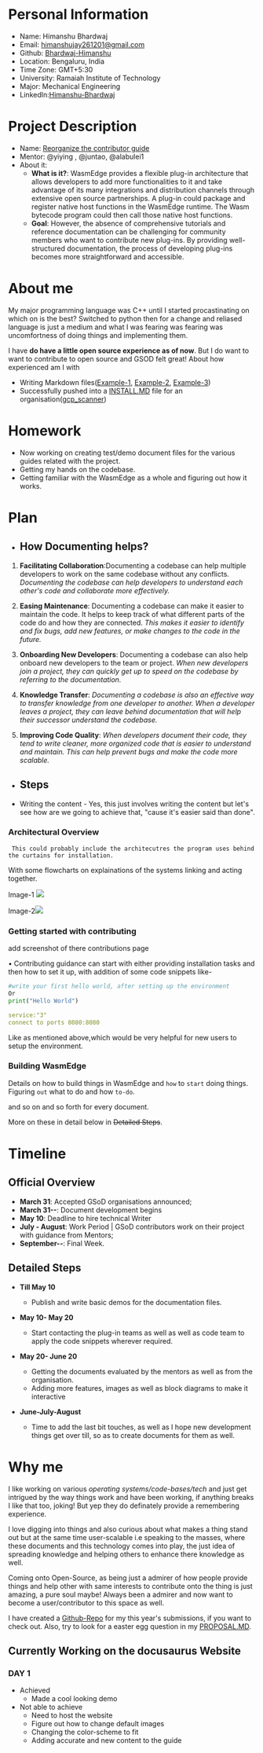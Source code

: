 **Personal Information**
=====================
- Name: Himanshu Bhardwaj
- Email: himanshujay261201@gmail.com
- Github: [Bhardwaj-Himanshu](https://github.com/Bhardwaj-Himanshu)
- Location: Bengaluru, India
- Time Zone: GMT+5:30
- University: Ramaiah Institute of Technology
- Major: Mechanical Engineering
- LinkedIn:[Himanshu-Bhardwaj](https://www.linkedin.com/in/himanshu--bhardwaj/)

**Project Description**
=====================
- Name: [Reorganize the contributor guide](https://github.com/WasmEdge/GSoD2023#project-idea-reorganize-the-contributor-guide)
- Mentor:  @yiying , @juntao, @alabulei1
- About it:
  - **What is it?**: WasmEdge provides a flexible plug-in architecture that allows developers to add more functionalities to it and take advantage of its many integrations and distribution channels through extensive open source partnerships. A plug-in could package and register native host functions in the WasmEdge runtime. The Wasm bytecode program could then call those native host functions.
  - **Goal**: However, the absence of comprehensive tutorials and reference documentation can be challenging for community members who want to contribute new plug-ins. By providing well-structured documentation, the process of developing plug-ins becomes more straightforward and accessible.
 


**About me**
=====================
My major programming language was C++ until I started procastinating on which on is the best? Switched to python then for a change and reliased language is just a medium and what I was fearing was fearing was uncomfortness of doing things and implementing them.

I have **do have a little open source experience as of now**. But I do want to want to contribute to open source and GSOD felt great! About how experienced am I with 

- Writing Markdown files([Example-1](https://github.com/Bhardwaj-Himanshu/GSOC_SUBMISSION_2023/blob/main/README.md), [Example-2](https://github.com/Bhardwaj-Himanshu/GSOC_SUBMISSION_2023/blob/main/Internet%20Health%20Report/PROPOSAL.MD), [Example-3](https://github.com/Bhardwaj-Himanshu/Bhardwaj-Himanshu/blob/main/README.md))
- Successfully pushed into a [INSTALL.MD](https://github.com/google/gcp_scanner/blob/main/INSTALL.md) file for an organisation([gcp_scanner](https://github.com/google/gcp_scanner/pull/131))

**Homework**
=====================
- Now working on creating test/demo document files for the various guides related with the project.
- Getting my hands on the codebase.
- Getting familiar with the WasmEdge as a whole and figuring out how it works.

**Plan**
=====================


 - ## How Documenting helps?
 
 
 1. **Facilitating Collaboration**:Documenting a codebase can help multiple developers to work on the same codebase without any conflicts. *Documenting the codebase can help developers to understand each other's code and collaborate more effectively.*
    
2.  **Easing Maintenance**: Documenting a codebase can make it easier to maintain the code. It helps to keep track of what different parts of the code do and how they are connected. *This makes it easier to identify and fix bugs, add new features, or make changes to the code in the future.*
    
3.  **Onboarding New Developers**: Documenting a codebase can also help onboard new developers to the team or project. *When new developers join a project, they can quickly get up to speed on the codebase by referring to the documentation.*    

4.  **Knowledge Transfer**: *Documenting a codebase is also an effective way to transfer knowledge from one developer to another. When a developer leaves a project, they can leave behind documentation that will help their successor understand the codebase.*
    
5.  **Improving Code Quality**: *When developers document their code, they tend to write cleaner, more organized code that is easier to understand and maintain. This can help prevent bugs and make the code more scalable.* 
    
- ## Steps
- Writing the content
               - Yes, this just involves writing the content but let's see how are we going to achieve that, "cause it's easier said than done".
### Architectural Overview


     This could probably include the architecutres the program uses behind the curtains for installation.
With some flowcharts on explainations of the systems linking and acting together.
    
Image-1 ![](https://user-images.githubusercontent.com/74407676/229855081-99c673a7-0a41-488f-87e1-23d5f177a52d.png)

Image-2![](https://user-images.githubusercontent.com/74407676/229855134-b94c110b-063b-479b-9af1-9ba0254b99c0.png)


### Getting started with contributing

add screenshot of there contributions page

• Contributing guidance can start with either providing installation tasks and then how to set it up, with addition of some code snippets like-
```py
#write your first hello world, after setting up the environment
Or
print("Hello World")
```
```yml
service:"3"
connect to ports 8080:8080
```
Like as mentioned above,which would be very helpful for new users to setup the environment.

### Building WasmEdge   
Details on how to build things in WasmEdge and `how` to `start` doing things.
Figuring `out` what to do and how `to-do`.

and so on and so forth for every document.
          

More on these in detail below in  ~~Detailed Steps~~.


**Timeline**
=====================

## Official Overview

- **March 31**: Accepted GSoD organisations announced;
- **March 31--**: Document development begins
- **May 10**: Deadline to hire technical Writer
- **July - August**: Work Period | GSoD contributors work on their project with guidance from Mentors;
- **September--**: Final Week.

## Detailed Steps

- **Till May 10**
  - Publish and write basic demos for the documentation files.

- **May 10- May 20**
  - Start contacting the plug-in teams as well as well as code team to apply the code snippets wherever required.

- **May 20- June 20**
  - Getting the documents evaluated by the mentors as well as from the organisation.
  - Adding more features, images as well as block diagrams to make it interactive

- **June-July-August**
    - Time to add the last bit touches, as well as I hope new development things get over till, so as to create documents for them as well.

  
**Why me**
=====================
I like working on various *operating systems/code-bases/tech* and just get intrigued by the way things work and have been working, if anything breaks I like that too, joking! But yep they do definately provide a remembering experience.

I love digging into things and also curious about what makes a thing stand out but at the same time user-scalable i.e speaking to the masses, where these documents and this technology comes into play, the just idea of spreading knowledge and helping others to enhance there knowledge as well.

Coming onto Open-Source, as being just a admirer of how people provide things and help other with same interests to contribute onto the thing is just amazing, a pure soul maybe!  Always been a admirer and now want to become a user/contributor to this space as well.


I have created a [Github-Repo](https://github.com/Bhardwaj-Himanshu/Wasm_Edge_GSOD-23) for my this year's submissions, if you want to check out.
Also, try to look for a easter egg question in my [PROPOSAL.MD](https://github.com/Bhardwaj-Himanshu/Wasm_Edge_GSOD-23/blob/main/README.md).


## Currently Working on the docusaurus Website

### DAY 1
- Achieved
   - Made a cool looking demo
- Not able to achieve
   - Need to host the website
   - Figure out how to change default images
   - Changing the color-scheme to fit
   - Adding accurate and new content to the guide
